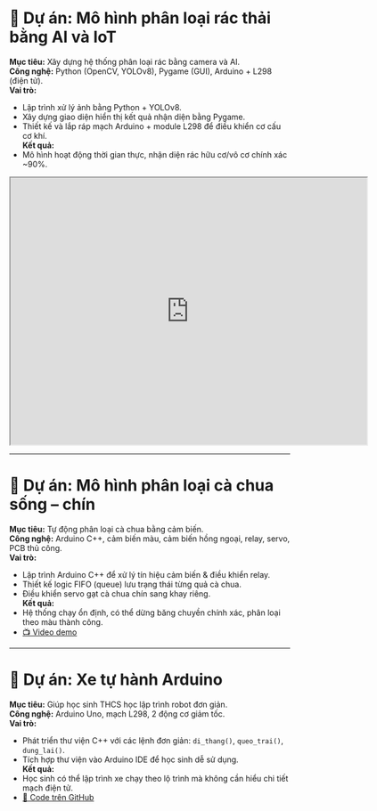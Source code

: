 # 🚀 Dự án: Mô hình phân loại rác thải bằng AI và IoT  

**Mục tiêu:** Xây dựng hệ thống phân loại rác bằng camera và AI.  
**Công nghệ:** Python (OpenCV, YOLOv8), Pygame (GUI), Arduino + L298 (điện tử).  
**Vai trò:**  
- Lập trình xử lý ảnh bằng Python + YOLOv8.  
- Xây dựng giao diện hiển thị kết quả nhận diện bằng Pygame.  
- Thiết kế và lắp ráp mạch Arduino + module L298 để điều khiển cơ cấu cơ khí.  
**Kết quả:**  
- Mô hình hoạt động thời gian thực, nhận diện rác hữu cơ/vô cơ chính xác ~90%.  
<iframe src="https://drive.google.com/file/d/1-wqpGlxZnTiOzT2HyFA41_EjQ1HWaNsS/preview" 
        width="640" height="480" allow="autoplay"></iframe>

---

# 🍅 Dự án: Mô hình phân loại cà chua sống – chín  

**Mục tiêu:** Tự động phân loại cà chua bằng cảm biến.  
**Công nghệ:** Arduino C++, cảm biến màu, cảm biến hồng ngoại, relay, servo, PCB thủ công.  
**Vai trò:**  
- Lập trình Arduino C++ để xử lý tín hiệu cảm biến & điều khiển relay.  
- Thiết kế logic FIFO (queue) lưu trạng thái từng quả cà chua.  
- Điều khiển servo gạt cà chua chín sang khay riêng.  
**Kết quả:**  
- Hệ thống chạy ổn định, có thể dừng băng chuyền chính xác, phân loại theo màu thành công.  
- [📺 Video demo](https://drive.google.com/xxxx)  

---

# 🚗 Dự án: Xe tự hành Arduino  

**Mục tiêu:** Giúp học sinh THCS học lập trình robot đơn giản.  
**Công nghệ:** Arduino Uno, mạch L298, 2 động cơ giảm tốc.  
**Vai trò:**  
- Phát triển thư viện C++ với các lệnh đơn giản: `di_thang()`, `queo_trai()`, `dung_lai()`.  
- Tích hợp thư viện vào Arduino IDE để học sinh dễ sử dụng.  
**Kết quả:**  
- Học sinh có thể lập trình xe chạy theo lộ trình mà không cần hiểu chi tiết mạch điện tử.  
- [📂 Code trên GitHub](https://github.com/ban/xe-tu-hanh)  
